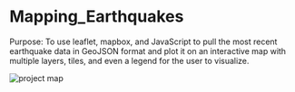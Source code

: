 # Mapping_Earthquakes

Purpose: To use leaflet, mapbox, and JavaScript to pull the most recent earthquake data in GeoJSON format and plot it on an interactive map with multiple layers, tiles, and even a legend for the user to visualize.

![project map](https://user-images.githubusercontent.com/92996865/159615416-eede3508-3f11-4c67-af85-9aae36b99af7.png)
